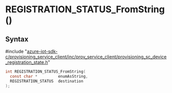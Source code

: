 # REGISTRATION_STATUS_FromString()

## Syntax

\#include "[azure-iot-sdk-c/provisioning_service_client/inc/prov_service_client/provisioning_sc_device_registration_state.h](../iot-c-ref-provisioning-sc-device-registration-state-h.md)"  
```C
int REGISTRATION_STATUS_FromString(
  const char *         enumAsString,
  REGISTRATION_STATUS  destination
);
```

